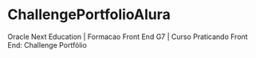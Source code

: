 # ChallengePortfolioAlura
Oracle Next Education | Formacao Front End G7 | Curso Praticando Front End: Challenge Portfólio

